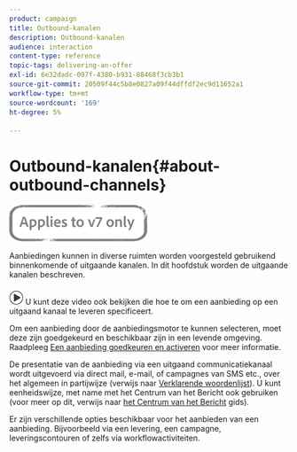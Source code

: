 ```yaml
---
product: campaign
title: Outbound-kanalen
description: Outbound-kanalen
audience: interaction
content-type: reference
topic-tags: delivering-an-offer
exl-id: 6e32dadc-097f-4380-b931-88468f3cb3b1
source-git-commit: 20509f44c5b8e0827a09f44dffdf2ec9d11652a1
workflow-type: tm+mt
source-wordcount: '169'
ht-degree: 5%

---
```


# Outbound-kanalen{#about-outbound-channels}

![](../../assets/v7-only.svg)

Aanbiedingen kunnen in diverse ruimten worden voorgesteld gebruikend binnenkomende of uitgaande kanalen. In dit hoofdstuk worden de uitgaande kanalen beschreven.

![](assets/do-not-localize/how-to-video.png) U kunt deze  [](https://helpx.adobe.com/campaign/classic/how-to/deliver-an-offer-on-outbound-channel-in-acv6.html?playlist=/ccx/v1/collection/product/campaign/classic/segment/digital-marketers/explevel/intermediate/applaunch/get-started/collection.ccx.js&amp;ref=helpx.adobe.com) video ook bekijken die hoe te om een aanbieding op een uitgaand kanaal te leveren specificeert.

Om een aanbieding door de aanbiedingsmotor te kunnen selecteren, moet deze zijn goedgekeurd en beschikbaar zijn in een levende omgeving. Raadpleeg [Een aanbieding goedkeuren en activeren](../../interaction/using/approving-and-activating-an-offer.md) voor meer informatie.

De presentatie van de aanbieding via een uitgaand communicatiekanaal wordt uitgevoerd via direct mail, e-mail, of campagnes van SMS etc., over het algemeen in partijwijze (verwijs naar [Verklarende woordenlijst](../../interaction/using/glossary.md)). U kunt eenheidswijze, met name met het Centrum van het Bericht ook gebruiken (voor meer op dit, verwijs naar [het Centrum van het Bericht](../../message-center/using/about-transactional-messaging.md) gids).

Er zijn verschillende opties beschikbaar voor het aanbieden van een aanbieding. Bijvoorbeeld via een levering, een campagne, leveringscontouren of zelfs via workflowactiviteiten.
